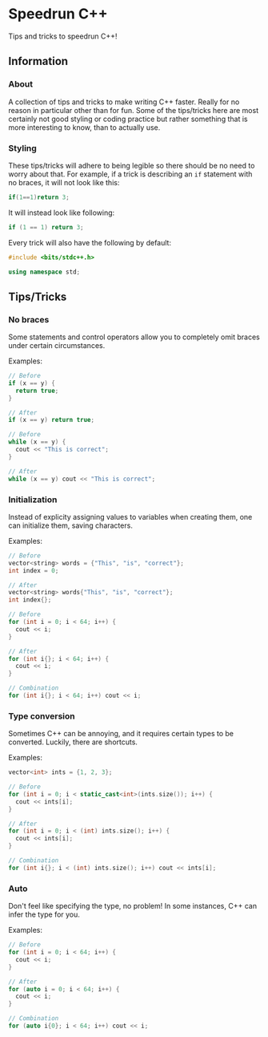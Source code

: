 # Speedrun C++

Tips and tricks to speedrun C++!

## Information

### About

A collection of tips and tricks to make writing C++ faster. Really for no reason in particular other than for fun. Some of the tips/tricks here are most certainly not good styling or coding practice but rather something that is more interesting to know, than to actually use.

### Styling

These tips/tricks will adhere to being legible so there should be no need to worry about that. For example, if a trick is describing an `if` statement with no braces, it will not look like this:

```cpp
if(1==1)return 3;
```

It will instead look like following:

```cpp
if (1 == 1) return 3;
```

Every trick will also have the following by default:

```cpp
#include <bits/stdc++.h>

using namespace std;
```

## Tips/Tricks

### No braces

Some statements and control operators allow you to completely omit braces under certain circumstances.

Examples:

```cpp
// Before
if (x == y) {
  return true;
}

// After
if (x == y) return true;
```

```cpp
// Before
while (x == y) {
  cout << "This is correct";
}

// After
while (x == y) cout << "This is correct";
```

### Initialization

Instead of explicity assigning values to variables when creating them, one can initialize them, saving characters.

Examples:

```cpp
// Before
vector<string> words = {"This", "is", "correct"};
int index = 0;

// After
vector<string> words{"This", "is", "correct"};
int index{};
```

```cpp
// Before
for (int i = 0; i < 64; i++) {
  cout << i;
}

// After
for (int i{}; i < 64; i++) {
  cout << i;
}

// Combination
for (int i{}; i < 64; i++) cout << i;
```

### Type conversion

Sometimes C++ can be annoying, and it requires certain types to be converted. Luckily, there are shortcuts.

Examples:

```cpp
vector<int> ints = {1, 2, 3};

// Before
for (int i = 0; i < static_cast<int>(ints.size()); i++) {
  cout << ints[i];
}

// After
for (int i = 0; i < (int) ints.size(); i++) {
  cout << ints[i];
}

// Combination
for (int i{}; i < (int) ints.size(); i++) cout << ints[i];
```

### Auto

Don't feel like specifying the type, no problem! In some instances, C++ can infer the type for you.

Examples:

```cpp
// Before
for (int i = 0; i < 64; i++) {
  cout << i;
}

// After
for (auto i = 0; i < 64; i++) {
  cout << i;
}

// Combination
for (auto i{0}; i < 64; i++) cout << i;
```
